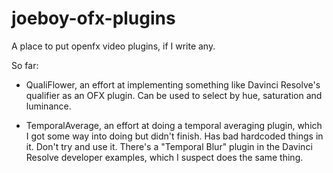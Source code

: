 # joeboy-ofx-plugins

A place to put openfx video plugins, if I write any.

So far:

* QualiFlower, an effort at implementing something like Davinci Resolve's
  qualifier as an OFX plugin. Can be used to select by hue, saturation and
  luminance.

* TemporalAverage, an effort at doing a temporal averaging plugin, which I got
  some way into doing but didn't finish. Has bad hardcoded things in it. Don't
  try and use it. There's a "Temporal Blur" plugin in the Davinci Resolve
  developer examples, which I suspect does the same thing.
